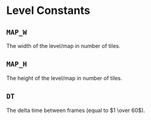 # Level Constants

## `MAP_W`
The width of the level/map in number of tiles.

## `MAP_H`
The height of the level/map in number of tiles.

## `DT`
The delta time between frames (equal to $1 \over 60$).
